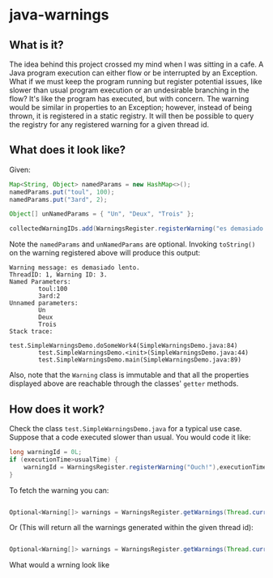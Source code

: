 # java-warnings

## What is it?

The idea behind this project crossed my mind when I was sitting in a cafe.
A Java program execution can either flow or be interrupted by an Exception. What if we must keep the program running but register potential issues, like slower than usual program execution or an undesirable branching in the flow?
It's like the program has executed, but with concern. The warning would be similar in properties to an Exception; however, instead of being thrown, it is registered in a static registry.
It will then be possible to query the registry for any registered warning for a given thread id.

## What does it look like?

Given:

```java
Map<String, Object> namedParams = new HashMap<>();
namedParams.put("toul", 100);
namedParams.put("3ard", 2);

Object[] unNamedParams = { "Un", "Deux", "Trois" };

collectedWarningIDs.add(WarningsRegister.registerWarning("es demasiado lento", namedParams, unNamedParams));
```

Note the `namedParams` and `unNamedParams` are optional. Invoking `toString()` on the warning registered above will produce this output:

```
Warning message: es demasiado lento.
ThreadID: 1, Warning ID: 3.
Named Parameters:
        toul:100
        3ard:2
Unnamed parameters:
        Un
        Deux
        Trois
Stack trace:
        test.SimpleWarningsDemo.doSomeWork4(SimpleWarningsDemo.java:84)
        test.SimpleWarningsDemo.<init>(SimpleWarningsDemo.java:44)
        test.SimpleWarningsDemo.main(SimpleWarningsDemo.java:89)
```

Also, note that the `Warning` class is immutable and that all the properties displayed above are reachable through the classes' `getter` methods.

## How does it work?

Check the class `test.SimpleWarningsDemo.java` for a typical use case.\
Suppose that a code executed slower than usual. You would code it like:

```java
long warningId = 0L;
if (executionTime>usualTime) {
    warningId = WarningsRegister.registerWarning("Ouch!"),executionTime,usualTime);
}
```

To fetch the warning you can:

```java

Optional<Warning[]> warnings = WarningsRegister.getWarnings(Thread.currentThread().getId(),warningId);

```

Or (This will return all the warnings generated within the given thread id):

```java

Optional<Warning[]> warnings = WarningsRegister.getWarnings(Thread.currentThread().getId(),warningId);

```

What would a wrning look like
